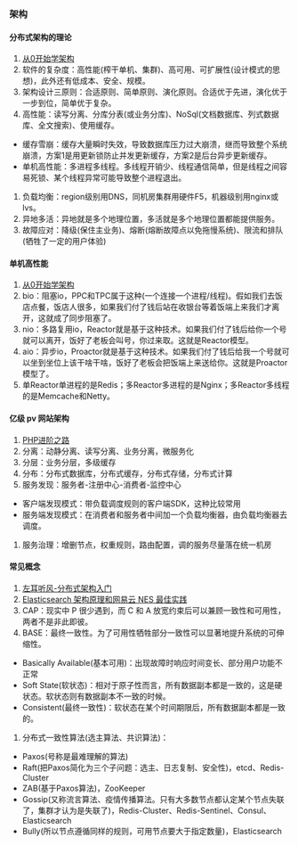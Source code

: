 ### 架构

#### 分布式架构的理论
1. [从0开始学架构](https://time.geekbang.org/column/article/6354)
1. 软件的复杂度：高性能(榨干单机、集群)、高可用、可扩展性(设计模式的思想)，此外还有低成本、安全、规模。
1. 架构设计三原则：合适原则、简单原则、演化原则。合适优于先进，演化优于一步到位，简单优于复杂。
1. 高性能：读写分离、分库分表(或业务分库)、NoSql(文档数据库、列式数据库、全文搜索)、使用缓存。
 * 缓存雪崩：缓存大量瞬时失效，导致数据库压力过大崩溃，继而导致整个系统崩溃，方案1是用更新锁防止并发更新缓存，方案2是后台异步更新缓存。
 * 单机高性能：多进程多线程。多线程开销少、线程通信简单，但是线程之间容易死锁、某个线程异常可能导致整个进程退出。
1. 负载均衡：region级别用DNS，同机房集群用硬件F5，机器级别用nginx或lvs。
1. 异地多活：异地就是多个地理位置，多活就是多个地理位置都能提供服务。
1. 故障应对：降级(保住主业务)、熔断(熔断故障点以免拖慢系统)、限流和排队(牺牲了一定的用户体验)

#### 单机高性能
1. [从0开始学架构](https://time.geekbang.org/column/article/6354)
1. bio：阻塞io，PPC和TPC属于这种(一个连接一个进程/线程)。假如我们去饭店点餐，饭店人很多，如果我们付了钱后站在收银台等着饭端上来我们才离开，这就成了同步阻塞了。
1. nio：多路复用io，Reactor就是基于这种技术。如果我们付了钱后给你一个号就可以离开，饭好了老板会叫号，你过来取。这就是Reactor模型。
1. aio：异步io，Proactor就是基于这种技术。如果我们付了钱后给我一个号就可以坐到坐位上该干啥干啥，饭好了老板会把饭端上来送给你。这就是Proactor模型了。
1. 单Reactor单进程的是Redis；多Reactor多进程的是Nginx；多Reactor多线程的是Memcache和Netty。

#### 亿级 pv 网站架构
1. [PHP进阶之路](https://segmentfault.com/ls/1650000011318558)
1. 分离：动静分离、读写分离、业务分离，微服务化
1. 分层：业务分层，多级缓存
1. 分布：分布式数据库，分布式缓存，分布式存储，分布式计算
1. 服务发现：服务者-注册中心-消费者-监控中心
 * 客户端发现模式：带负载调度规则的客户端SDK，这种比较常用
 * 服务端发现模式：在消费者和服务者中间加一个负载均衡器，由负载均衡器去调度。
1. 服务治理：增删节点，权重规则，路由配置，调的服务尽量落在统一机房

#### 常见概念
1. [左耳听风-分布式架构入门](https://time.geekbang.org/column/article/10603)
1. [Elasticsearch 架构原理和网易云 NES 最佳实践](https://niceaz.com/2018/12/09/elasticsearch-architecture/)
1. CAP：现实中 P 很少遇到，而 C 和 A 放宽约束后可以兼顾一致性和可用性，两者不是非此即彼。
1. BASE：最终一致性。为了可用性牺牲部分一致性可以显著地提升系统的可伸缩性。
 * Basically Available(基本可用)：出现故障时响应时间变长、部分用户功能不正常
 * Soft State(软状态)：相对于原子性而言，所有数据副本都是一致的，这是硬状态。软状态则有数据副本不一致的时候。
 * Consistent(最终一致性)：软状态在某个时间期限后，所有数据副本都是一致的。
1. 分布式一致性算法(选主算法、共识算法)：
 * Paxos(号称是最难理解的算法)
 * Raft(把Paxos简化为三个子问题：选主、日志复制、安全性)，etcd、Redis-Cluster
 * ZAB(基于Paxos算法)，ZooKeeper
 * Gossip(又称流言算法、疫情传播算法。只有大多数节点都认定某个节点失联了，集群才认为是失联了)，Redis-Cluster、Redis-Sentinel、Consul、Elasticsearch
 * Bully(所以节点遵循同样的规则，可用节点要大于指定数量)，Elasticsearch



